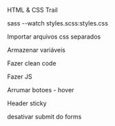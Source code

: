 HTML & CSS Trail

sass --watch styles.scss:styles.css

Importar arquivos css separados

Armazenar variáveis

Fazer clean code

Fazer JS

Arrumar botoes - hover

Header sticky

desativar submit do forms
